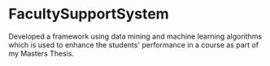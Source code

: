 # FacultySupportSystem
Developed a framework using data mining and machine learning algorithms which is used to enhance the students' performance in a course as part of my Masters Thesis.
